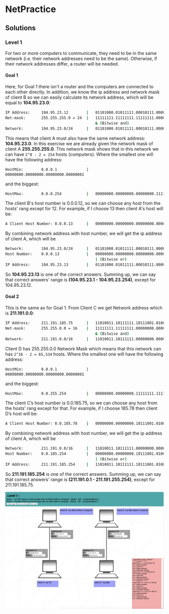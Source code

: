 # NetPractice
## Solutions
### Level 1
For two or more computers to communicate, they need to be in the same network (i.e. their network addresses need to be the same). Otherwise, if their network addresses differ, a router will be needed.
#### Goal 1
Here, for Goal 1 there isn't a router and the computers are connected to each other directly.
In addition, we know the ip address and network mask of client B so we can easily calculate its network address, which will be equal to __104.95.23.0__:
```sh
IP Address:     104.95.23.12        |   01101000.01011111.00010111.00001100
Net-mask:       255.255.255.0 = 24  |   11111111.11111111.11111111.00000000
                                        & (Bitwise and)
Network:        104.95.23.0/24      |   01101000.01011111.00010111.00000000
```
This means that client A must also have the same network address: __104.95.23.0__. 
In this exercise we are already given the network mask of client A __255.255.255.0__.
This network mask shows that in this network we can have `2^8 - 2 = 254` hosts (computers).
Where the smallest one will have the following address:
```
HostMin:        0.0.0.1             |   00000000.00000000.00000000.00000001
```
and the biggest:
```sh
HostMax:        0.0.0.254           |   00000000.00000000.00000000.11111110
```
The client B's host number is 0.0.0.12, so we can choose any host from the hosts' rang except for 12. For example, if I choose 13 then client A's host will be:
```sh
A Client Host Number: 0.0.0.13      |   00000000.00000000.00000000.00001101
```
By combining network address with host number, we will get the ip address of client A, which will be
```sh
Network:        104.95.23.0/24      |   01101000.01011111.00010111.00000000
Host Number:    0.0.0.13            |   00000000.00000000.00000000.00001101
                                        | (Bitwise or)
IP Address:     104.95.23.13        |   01101000.01011111.00010111.00001101
```
So __104.95.23.13__ is one of the correct answers.
Summing up, we can say that correct answers' range is __(104.95.23.1 - 104.95.23.254)__, except for 104.95.23.12.
#### Goal 2
This is the same as for Goal 1.
From Client C we get Network address which is __211.191.0.0__:
```sh
IP Address:     211.191.185.75      |   11010011.10111111.10111001.01001011
Net-mask:       255.255.0.0 = 16    |   11111111.11111111.00000000.00000000
                                        & (Bitwise and)
Network:        211.191.0.0/16      |   11010011.10111111.00000000.00000000
```
Client D has 255.255.0.0 Network Mask which means that this network can has `2^16 - 2 = 65,534` hosts.
Where the smallest one will have the following address:
```
HostMin:        0.0.0.1             |   00000000.00000000.00000000.00000001
```
and the biggest:
```sh
HostMax:        0.0.255.254         |   00000000.00000000.11111111.11111110
```
The client C’s host number is 0.0.185.75, so we can choose any host from the hosts’ rang except for that. For example, if I choose 185.78 then client D’s host will be:
```sh
A Client Host Number: 0.0.185.78    |   00000000.00000000.10111001.01001110
```
By combining network address with host number, we will get the ip address of client A, which will be
```sh
Network:        211.191.0.0/16      |   11010011.10111111.00000000.00000000
Host Number:    0.0.185.254         |   00000000.00000000.10111001.01001110
                                        | (Bitwise or)
IP Address:     211.191.185.254     |   11010011.10111111.10111001.01001110
```
So __211.191.185.254__ is one of the correct answers.
Summing up, we can say that correct answers' range is __(211.191.0.1 - 211.191.255.254)__, except for 211.191.185.75.

![NetPractice - level 1](./level1.png)

